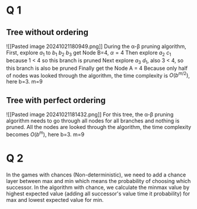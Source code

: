 # Q 1
## Tree without ordering
![[Pasted image 20241021180949.png]]
During the α-β pruning algorithm,
First, explore $a_{1}$  to $b_{1}$ $b_{2}$ $b_{3}$ get Node B=4, $\alpha=4$
Then explore $a_{2}$ $c_{1}$ because 1 < 4 so this branch is pruned
Next explore $a_{3}$ $d_{1}$, also 3 < 4, so this branch is also be pruned
Finally get the Node A = 4
Because only half of nodes was looked through the algorithm, the time complexity is $O(b^{m/2})$, here b=3. m=9
## Tree with perfect ordering
![[Pasted image 20241021181432.png]]
For this tree, the  α-β pruning algorithm needs to go through all nodes for all branches and nothing is pruned.
All the nodes are looked through the algorithm, the time complexity becomes $O(b^{m})$, here b=3. m=9
# Q 2
In the games with chances (Non-deterministic), we need to add a chance layer between max and min which means the probability of choosing which successor.
In the algorithm with chance, we calculate the minmax value by highest expected value (adding all successor's value time it probability) for max and lowest expected value for min.